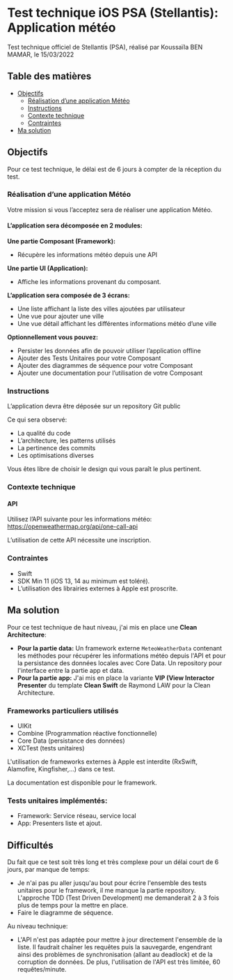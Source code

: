 # Test technique iOS PSA (Stellantis): Application météo

Test technique officiel de Stellantis (PSA), réalisé par Koussaïla BEN MAMAR, le 15/03/2022

## Table des matières
- [Objectifs](#objectif)
    + [Réalisation d’une application Météo](#sujet)
    + [Instructions](#instructions)
    + [Contexte technique](#contexte)
    + [Contraintes](#contrainte)
- [Ma solution](#solution)

## <a name="objectif"></a>Objectifs

Pour ce test technique, le délai est de 6 jours à compter de la réception du test.

### <a name="sujet"></a>Réalisation d’une application Météo

Votre mission si vous l’acceptez sera de réaliser une application Météo.

#### L’application sera décomposée en 2 modules:

**Une partie Composant (Framework):**
- Récupère les informations météo depuis une API 

**Une partie UI (Application):**
- Affiche les informations provenant du composant.

**L’application sera composée de 3 écrans:**
- Une liste affichant la liste des villes ajoutées par utilisateur
- Une vue pour ajouter une ville
- Une vue détail affichant les différentes informations météo
d’une ville

**Optionnellement vous pouvez:**
- Persister les données afin de pouvoir utiliser l’application offline
- Ajouter des Tests Unitaires pour votre Composant
- Ajouter des diagrammes de séquence pour votre
Composant
- Ajouter une documentation pour l’utilisation de votre
Composant

### <a name="instructions"></a>Instructions

L’application devra être déposée sur un repository Git public

Ce qui sera observé:
- La qualité du code
- L’architecture, les patterns utilisés
- La pertinence des commits
- Les optimisations diverses

Vous êtes libre de choisir le design qui vous paraît le plus pertinent.

### <a name="contexte"></a>Contexte technique

#### API

Utilisez l’API suivante pour les informations météo: https://openweathermap.org/api/one-call-api

L’utilisation de cette API nécessite une inscription.

### <a name="contrainte"></a>Contraintes

- Swift
- SDK Min 11 (iOS 13, 14 au minimum est toléré).
- L’utilisation des librairies externes à Apple est proscrite.

## <a name="solution"></a>Ma solution

Pour ce test technique de haut niveau, j'ai mis en place une **Clean Architecture**:
- **Pour la partie data:** Un framework externe `MeteoWeatherData` contenant les méthodes pour récupérer les informations météo depuis l'API et pour la persistance des données locales avec Core Data. Un repository pour l'interface entre la partie app et data.
- **Pour la partie app:** J'ai mis en place la variante **VIP (View Interactor Presenter** du template **Clean Swift** de Raymond LAW pour la Clean Architecture.

### Frameworks particuliers utilisés

- UIKit
- Combine (Programmation réactive fonctionnelle)
- Core Data (persistance des données)
- XCTest (tests unitaires)

L'utilisation de frameworks externes à Apple est interdite (RxSwift, Alamofire, Kingfisher,...) dans ce test.

La documentation est disponible pour le framework.

### Tests unitaires implémentés:
- Framework: Service réseau, service local
- App: Presenters liste et ajout.

## Difficultés

Du fait que ce test soit très long et très complexe pour un délai court de 6 jours, par manque de temps:
- Je n'ai pas pu aller jusqu'au bout pour écrire l'ensemble des tests unitaires pour le framework, il me manque la partie repository. L'approche TDD (Test Driven Development) me demanderait 2 à 3 fois plus de temps pour la mettre en place.
- Faire le diagramme de séquence.

Au niveau technique:
- L'API n'est pas adaptée pour mettre à jour directement l'ensemble de la liste. Il faudrait chaîner les requêtes puis la sauvegarde, engendrant ainsi des problèmes de synchronisation (allant au deadlock) et de la corruption de données. De plus, l'utilisation de l'API est très limitée, 60 requêtes/minute.